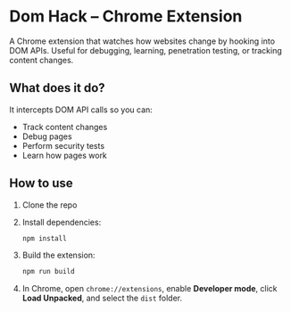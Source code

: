 # Dom Hack – Chrome Extension

A Chrome extension that watches how websites change by hooking into DOM APIs. Useful for debugging, learning, penetration testing, or tracking content changes.

## What does it do?

It intercepts DOM API calls so you can:

* Track content changes
* Debug pages
* Perform security tests
* Learn how pages work

## How to use

1. Clone the repo
2. Install dependencies:

   ```bash
   npm install
   ```
3. Build the extension:

   ```bash
   npm run build
   ```
4. In Chrome, open `chrome://extensions`, enable **Developer mode**, click **Load Unpacked**, and select the `dist` folder.